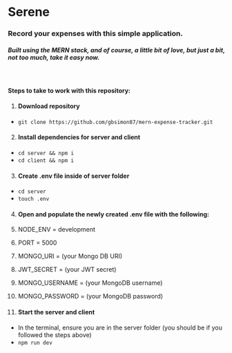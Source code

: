 # Serene

### Record your expenses with this simple application.

##### Built using the MERN stack, and of course, a little bit of love, but just a bit, not too much, take it easy now.

<br />

#### Steps to take to work with this repository:

1. #### Download repository
  - `git clone https://github.com/gbsimon87/mern-expense-tracker.git`

2. #### Install dependencies for server and client
  - `cd server && npm i`
  - `cd client && npm i`

3. #### Create .env file inside of server folder
  - `cd server`
  - `touch .env`

4. #### Open and populate the newly created .env file with the following: <br />
  1. NODE_ENV = development <br />
  2. PORT = 5000 <br />
  3. MONGO_URI  =  (your Mongo DB URI) <br />
  4. JWT_SECRET = (your JWT secret) <br />
  5. MONGO_USERNAME = (your MongoDB username) <br />
  6. MONGO_PASSWORD = (your MongoDB password) <br />

4. #### Start the server and client
  - In the terminal, ensure you are in the server folder (you should be if you followed the steps above)
  - `npm run dev`
